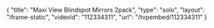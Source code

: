 {
    "title": "Maxi View Blindspot Mirrors 2pack",
    "type": "solo",
    "layout": "iframe-static",
    "videoId": "112334311",
    "url": "\/tvpembed\/112334311"
}